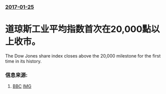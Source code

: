 ### [2017-01-25](/news/2017/01/25/index.md)

##### 
# 道琼斯工业平均指数首次在20,000點以上收市。 

The Dow Jones share index closes above the 20,000 milestone for the first time in its history.


### 信息来源:

1. [BBC](http://www.bbc.co.uk/news/business-38742516) [IMG](https://ichef.bbci.co.uk/news/1024/branded_news/15554/production/_93808378_dowjones.png)

